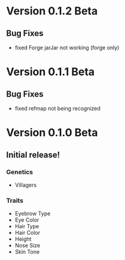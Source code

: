 # Version 0.1.2 Beta
## Bug Fixes
- fixed Forge jarJar not working (forge only)

# Version 0.1.1 Beta
## Bug Fixes
- fixed refmap not being recognized

# Version 0.1.0 Beta
## Initial release!
### Genetics
  - Villagers
### Traits
- Eyebrow Type
- Eye Color
- Hair Type
- Hair Color
- Height
- Nose Size
- Skin Tone